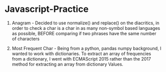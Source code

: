 # Javascript-Practice

1. Anagram - Decided to use normalize() and replace() on the diacritics, in order to check a char is a char in as many non-symbol
   based languages as possible, BEFORE comparing if two phrases have the same number of characters
   
2. Most Frequent Char - Being from a python, pandas numpy background, I wanted to work with dictionaries. To extract 
   an array of frequencies from a dictionary, I went with ECMAScript 2015 rather than 
	 the 2017 method for extracting an array from dictionary Values.

